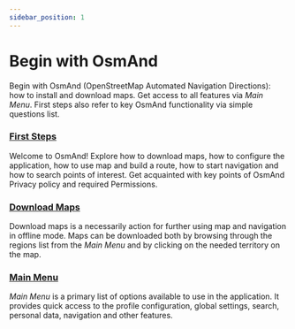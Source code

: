 ```yaml
---
sidebar_position: 1
---
```


# Begin with OsmAnd

Begin with OsmAnd (OpenStreetMap Automated Navigation Directions): how to install and download maps. Get access to all features via *Main Menu*. First steps also refer to key OsmAnd functionality via simple questions list.

### [First Steps](./first-steps.md)

Welcome to OsmAnd! Explore how to download maps, how to configure the application, how to use map and build a route, how to start navigation and how to search points of interest. Get acquainted with key points of OsmAnd Privacy policy and required Permissions.

### [Download Maps](./download-maps.md)

Download maps is a necessarily action for further using map and navigation in offline mode. Maps can be downloaded both by browsing through the regions list from the *Main Menu* and by clicking on the needed territory on the map.

### [Main Menu](./main-menu.md)

*Main Menu* is a primary list of options available to use in the application. It provides quick access to the profile configuration, global settings, search, personal data, navigation and other features.
